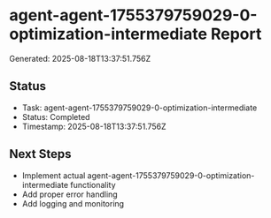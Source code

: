 # agent-agent-1755379759029-0-optimization-intermediate Report

Generated: 2025-08-18T13:37:51.756Z

## Status
- Task: agent-agent-1755379759029-0-optimization-intermediate
- Status: Completed
- Timestamp: 2025-08-18T13:37:51.756Z

## Next Steps
- Implement actual agent-agent-1755379759029-0-optimization-intermediate functionality
- Add proper error handling
- Add logging and monitoring
